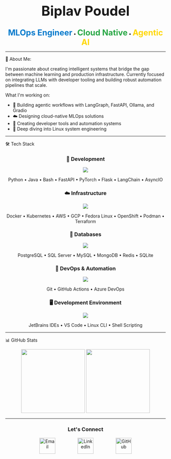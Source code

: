 <div align="center">
  <h1 style="font-size: 3em;">Biplav Poudel</h1>
  <p style="text-align: center;">
    <span style="font-size: 1.8em; font-weight: bold; color: #007ACC;">MLOps Engineer</span> • 
    <span style="font-size: 1.8em; font-weight: bold; color: #28A745;">Cloud Native</span> • 
    <span style="font-size: 1.8em; font-weight: bold; color: #FFD700;">Agentic AI</span>
  </p>
</div>

---

🚀 About Me:

I'm passionate about creating intelligent systems that bridge the gap between machine learning and production infrastructure.
Currently focused on integrating LLMs with developer tooling and building robust automation pipelines that scale.

What I'm working on:

* 🤖 Building agentic workflows with LangGraph, FastAPI, Ollama, and Gradio
* ☁️ Designing cloud-native MLOps solutions
* 🔧 Creating developer tools and automation systems
* 🐧 Deep diving into Linux system engineering

---

🛠️ Tech Stack

<div align="center">
  <h3>🐍 Development</h3>
  <p>
    <img src="https://skillicons.dev/icons?i=python,java,bash,fastapi,pytorch,flask" />
  </p>
  <p style="text-align: center;">Python • Java • Bash • FastAPI • PyTorch • Flask • LangChain • AsyncIO</p>

  <h3>☁️ Infrastructure</h3>
  <p>
    <img src="https://skillicons.dev/icons?i=docker,kubernetes,aws,gcp,linux,redhat,openshift,terraform" />
  </p>
  <p style="text-align: center;">Docker • Kubernetes • AWS • GCP • Fedora Linux • OpenShift • Podman • Terraform</p>

  <h3>💾 Databases</h3>
  <p>
    <img src="https://skillicons.dev/icons?i=postgresql,mysql,mongodb,redis,sqlite,sqlserver" />
  </p>
  <p style="text-align: center;">PostgreSQL • SQL Server • MySQL • MongoDB • Redis • SQLite</p>

  <h3>🔄 DevOps & Automation</h3>
  <p>
    <img src="https://skillicons.dev/icons?i=git,github,githubactions,azuredevops" />
  </p>
  <p style="text-align: center;">Git • GitHub Actions • Azure DevOps</p>

  <h3>🖥️ Development Environment</h3>
  <p>
    <img src="https://skillicons.dev/icons?i=pycharm,idea,vscode,vim" />
  </p>
  <p style="text-align: center;">JetBrains IDEs • VS Code • Linux CLI • Shell Scripting</p>
</div>

---

📊 GitHub Stats

<div align="center">
  <img height="200" src="https://github-readme-stats.vercel.app/api?username=biplavpoudel&show_icons=true&theme=tokyonight&hide_border=true&bg_color=0d1117" />
  <img height="200" src="https://github-readme-stats.vercel.app/api/top-langs/?username=biplavpoudel&layout=compact&langs_count=6&theme=tokyonight&hide_border=true&bg_color=0d1117" />
</div>

---
<div align="center">
  <h3>Let's Connect</h3>
  <p style="display: flex; justify-content: center; gap: 70px;">
    <a href="mailto:biplavpoudel764@gmail.com" target="_blank" rel="noopener noreferrer"><img src="https://skillicons.dev/icons?i=gmail" alt="Email" style="width: 50px; height: 50px; vertical-align: middle;"></a> 
    <a href="https://linkedin.com/in/biplavpoudel" target="_blank" rel="noopener noreferrer"><img src="https://skillicons.dev/icons?i=linkedin" alt="LinkedIn" style="width: 50px; height: 50px; vertical-align: middle;"></a> 
    <a href="https://github.com/biplavpoudel" target="_blank" rel="noopener noreferrer"><img src="https://skillicons.dev/icons?i=github" alt="GitHub" style="width: 50px; height: 50px; vertical-align: middle;"></a>
  </p>
</div>
